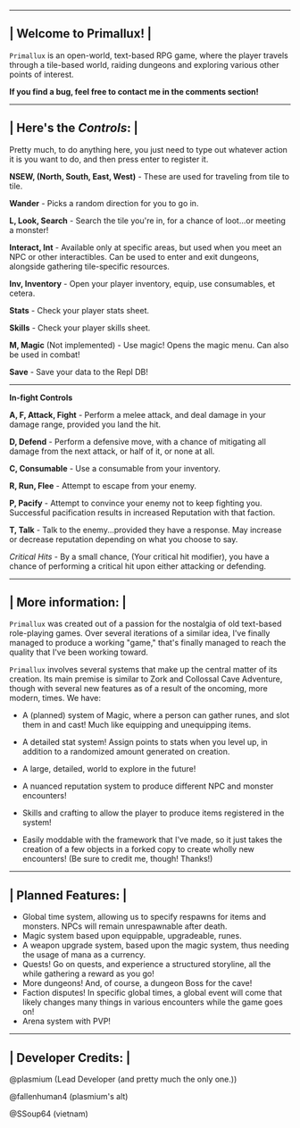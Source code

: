 -------------------------
| Welcome to Primallux! |
-------------------------

`Primallux` is an open-world, text-based RPG game, where the player travels through a tile-based world, raiding dungeons and exploring various other points of interest.

__If you find a bug, feel free to contact me in the comments section!__

-------------------------
| Here's the _Controls_: |
-------------------------
Pretty much, to do anything here, you just need to type out whatever action it is you want to do, and then press enter to register it. 

**NSEW, (North, South, East, West)** - These are used for traveling from tile to tile.

**Wander** - Picks a random direction for you to go in.

**L, Look, Search** - Search the tile you're in, for a chance of loot...or meeting a monster!

**Interact, Int** - Available only at specific areas, but used when you meet an NPC or other interactibles. Can be used to enter and exit dungeons, alongside gathering tile-specific resources.

**Inv, Inventory** - Open your player inventory, equip, use consumables, et cetera.

**Stats** - Check your player stats sheet.

**Skills** - Check your player skills sheet.

**M, Magic** (Not implemented) - Use magic! Opens the magic menu. Can also be used in combat! 

**Save** - Save your data to the Repl DB!


------------------------
__In-fight Controls__ 

**A, F, Attack, Fight** - Perform a melee attack, and deal damage in your damage range, provided you land the hit.

**D, Defend** - Perform a defensive move, with a chance of mitigating all damage from the next attack, or half of it, or none at all.

**C, Consumable** - Use a consumable from your inventory.

**R, Run, Flee** - Attempt to escape from your enemy.

**P, Pacify** - Attempt to convince your enemy not to keep fighting you. Successful pacification results in increased Reputation with that faction.

**T, Talk** - Talk to the enemy...provided they have a response. May increase or decrease reputation depending on what you choose to say.

*Critical Hits* - By a small chance, (Your critical hit modifier), you have a chance of performing a critical hit upon either attacking or defending.

-------------------------
| More information: |
-------------------------

`Primallux` was created out of a passion for the nostalgia of old text-based role-playing games. Over several iterations of a similar idea, I've finally managed to produce a working "game," that's finally managed to reach the quality that I've been working toward. 

`Primallux` involves several systems that make up the central matter of its creation. Its main premise is similar to Zork and Collossal Cave Adventure, though with several new features as of a result of the oncoming, more modern, times.
We have: 
- A (planned) system of Magic, where a person can gather runes, and slot them in and cast! Much like equipping and unequipping items.

- A detailed stat system! Assign points to stats when you level up, in addition to a randomized amount generated on creation.

- A large, detailed, world to explore in the future!

- A nuanced reputation system to produce different NPC and monster encounters!

- Skills and crafting to allow the player to produce items registered in the system!
  
- Easily moddable with the framework that I've made, so it just takes the creation of a few objects in a forked copy to create wholly new encounters! (Be sure to credit me, though! Thanks!)


-------------------------
| Planned Features: |
-------------------------

- Global time system, allowing us to specify respawns for items and monsters. NPCs will remain unrespawnable after death.
- Magic system based upon equippable, upgradeable, runes.
- A weapon upgrade system, based upon the magic system, thus needing the usage of mana as a currency.
- Quests! Go on quests, and experience a structured storyline, all the while gathering a reward as you go!
- More dungeons! And, of course, a dungeon Boss for the cave!
- Faction disputes! In specific global times, a global event will come that likely changes many things in various encounters while the game goes on!
- Arena system with PVP!


-------------------------
| Developer Credits: |
-------------------------
@plasmium (Lead Developer (and pretty much the only one.))

@fallenhuman4 (plasmium's alt)

@SSoup64 (vietnam)